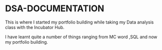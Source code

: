 # DSA-DOCUMENTATION
This is where I started my portfolio building while taking my Data analysis class with the Incubator Hub.

I have learnt quite a number of things ranging from MC word ,SQL and now my portfolio building.
